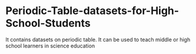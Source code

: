 # Periodic-Table-datasets-for-High-School-Students
It contains datasets on periodic table. It can be used to teach middle or high school learners in science education
